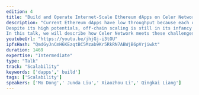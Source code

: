 ```yaml
---
edition: 4
title: "Build and Operate Internet-Scale Ethereum dApps on Celer Network"
description: "Current Ethereum dApps have low throughput because each operation needs to be processed by the vast majority of nodes to reach on-chain consensus. Off-chain scaling techniques such as state channel are able to support truly scale-out dApps with better privacy and no compromise on the trust-free guarantee.
Despite its high potentials, off-chain scaling is still in its infancy with challenges remaining unsolved. For example, how to construct state channels that support arbitrary state transitions with minimal on-chain operations? How to route payments to achieve high throughput in an off-chain network that is fundamentally different from data networks? How to help developers to easily build and operate scalable off-chain dApps? How to guarantee that off-chain states are always available for possible disputes?
In this talk, we will describe how Celer Network meets these challenges. Celer embraces a layered architecture with clean abstractions that enable rapid evolution of each individual component, including generalized state channels that supports fast and generic off-chain state transitions; a provably optimal payment routing algorithm that achieves orders of magnitude higher throughput compared to state-of-the-art solutions; a powerful development framework and runtime for off-chain dApps; and an incentive-aligned mechanism that provides stable liquidity and high off-chain state availability."
youtubeUrl: "https://youtu.be/jhjGj-i3tOU"
ipfsHash: "QmdGyJnCmH6KEzqtBC5Mzab9Kr5RkRN7ABWjB6pVrjiwkt"
duration: 1469
expertise: "Intermediate"
type: "Talk"
track: "Scalability"
keywords: ['dapps',' build']
tags: ['Scalability']
speakers: ['Mo Dong',' Junda Liu',' Xiaozhou Li',' Qingkai Liang']
---
```

